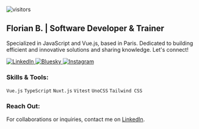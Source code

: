 ![visitors](https://visitor-badge.laobi.icu/badge?page_id=BFlorian91&right_color=%234FC08D)


## Florian B. | Software Developer & Trainer

Specialized in JavaScript and Vue.js, based in Paris. Dedicated to building efficient and innovative solutions and sharing knowledge. Let's connect!


<p align="left">
  <a href="https://www.linkedin.com/in/florianbeaumont/">
    <img src="https://custom-icon-badges.demolab.com/badge/LinkedIn-4FC08D?logo=linkedin-white&logoColor=fff&style=for-the-badge" alt="LinkedIn" />
  </a>
  <a href="https://bsky.app/profile/did:plc:fcxpk2natbmzqzpgyljre4hx">
    <img src="https://custom-icon-badges.demolab.com/badge/Bluesky-4FC08D?logo=bluesky&logoColor=fff&style=for-the-badge" alt="Bluesky" />
  </a>
  <a href="https://www.instagram.com/fb.visual/">
    <img src="https://custom-icon-badges.demolab.com/badge/Instagram-4FC08D?logo=instagram&logoColor=fff&style=for-the-badge" alt="Instagram" />
  </a>
</p>


### Skills & Tools:

`Vue.js` `TypeScript` `Nuxt.js` `Vitest` `UnoCSS` `Tailwind CSS`

### Reach Out:

For collaborations or inquiries, contact me on [LinkedIn](https://www.linkedin.com/in/florianbeaumont/).

<!--
![GitHub Profile Summary](https://camo.githubusercontent.com/27cbec9b25097fb65dca0d68b4728fb08bba392263f4dd4e98f514bdcf76ad9a/68747470733a2f2f6769746875622d70726f66696c652d73756d6d6172792d63617264732e76657263656c2e6170702f6170692f63617264732f70726f66696c652d64657461696c733f757365726e616d653d42466c6f7269616e3931267468656d653d6461726b)
-->
<!-- ![Metrics](/github-metrics.svg) -->
